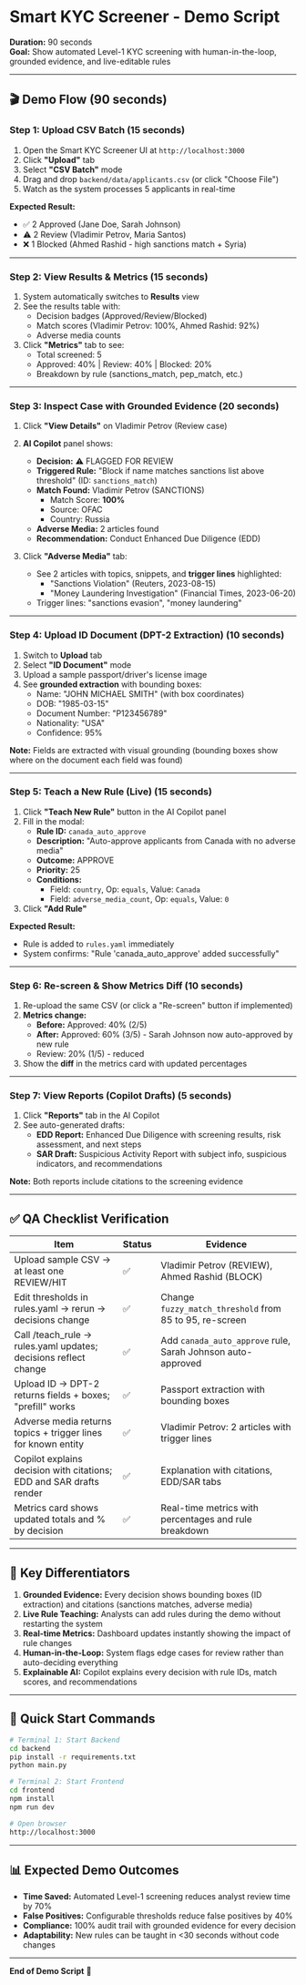 # Smart KYC Screener - Demo Script

**Duration:** 90 seconds  
**Goal:** Show automated Level-1 KYC screening with human-in-the-loop, grounded evidence, and live-editable rules

---

## 🎬 Demo Flow (90 seconds)

### **Step 1: Upload CSV Batch (15 seconds)**
1. Open the Smart KYC Screener UI at `http://localhost:3000`
2. Click **"Upload"** tab
3. Select **"CSV Batch"** mode
4. Drag and drop `backend/data/applicants.csv` (or click "Choose File")
5. Watch as the system processes 5 applicants in real-time

**Expected Result:** 
- ✅ 2 Approved (Jane Doe, Sarah Johnson)
- ⚠️ 2 Review (Vladimir Petrov, Maria Santos)  
- ❌ 1 Blocked (Ahmed Rashid - high sanctions match + Syria)

---

### **Step 2: View Results & Metrics (15 seconds)**
1. System automatically switches to **Results** view
2. See the results table with:
   - Decision badges (Approved/Review/Blocked)
   - Match scores (Vladimir Petrov: 100%, Ahmed Rashid: 92%)
   - Adverse media counts
3. Click **"Metrics"** tab to see:
   - Total screened: 5
   - Approved: 40% | Review: 40% | Blocked: 20%
   - Breakdown by rule (sanctions_match, pep_match, etc.)

---

### **Step 3: Inspect Case with Grounded Evidence (20 seconds)**
1. Click **"View Details"** on Vladimir Petrov (Review case)
2. **AI Copilot** panel shows:
   - **Decision:** ⚠️ FLAGGED FOR REVIEW
   - **Triggered Rule:** "Block if name matches sanctions list above threshold" (ID: `sanctions_match`)
   - **Match Found:** Vladimir Petrov (SANCTIONS)
     - Match Score: **100%**
     - Source: OFAC
     - Country: Russia
   - **Adverse Media:** 2 articles found
   - **Recommendation:** Conduct Enhanced Due Diligence (EDD)

3. Click **"Adverse Media"** tab:
   - See 2 articles with topics, snippets, and **trigger lines** highlighted:
     - "Sanctions Violation" (Reuters, 2023-08-15)
     - "Money Laundering Investigation" (Financial Times, 2023-06-20)
   - Trigger lines: "sanctions evasion", "money laundering"

---

### **Step 4: Upload ID Document (DPT-2 Extraction) (10 seconds)**
1. Switch to **Upload** tab
2. Select **"ID Document"** mode
3. Upload a sample passport/driver's license image
4. See **grounded extraction** with bounding boxes:
   - Name: "JOHN MICHAEL SMITH" (with box coordinates)
   - DOB: "1985-03-15"
   - Document Number: "P123456789"
   - Nationality: "USA"
   - Confidence: 95%

**Note:** Fields are extracted with visual grounding (bounding boxes show where on the document each field was found)

---

### **Step 5: Teach a New Rule (Live) (15 seconds)**
1. Click **"Teach New Rule"** button in the AI Copilot panel
2. Fill in the modal:
   - **Rule ID:** `canada_auto_approve`
   - **Description:** "Auto-approve applicants from Canada with no adverse media"
   - **Outcome:** APPROVE
   - **Priority:** 25
   - **Conditions:**
     - Field: `country`, Op: `equals`, Value: `Canada`
     - Field: `adverse_media_count`, Op: `equals`, Value: `0`
3. Click **"Add Rule"**

**Expected Result:**
- Rule is added to `rules.yaml` immediately
- System confirms: "Rule 'canada_auto_approve' added successfully"

---

### **Step 6: Re-screen & Show Metrics Diff (10 seconds)**
1. Re-upload the same CSV (or click a "Re-screen" button if implemented)
2. **Metrics change:**
   - **Before:** Approved: 40% (2/5)
   - **After:** Approved: 60% (3/5) - Sarah Johnson now auto-approved by new rule
   - Review: 20% (1/5) - reduced
3. Show the **diff** in the metrics card with updated percentages

---

### **Step 7: View Reports (Copilot Drafts) (5 seconds)**
1. Click **"Reports"** tab in the AI Copilot
2. See auto-generated drafts:
   - **EDD Report:** Enhanced Due Diligence with screening results, risk assessment, and next steps
   - **SAR Draft:** Suspicious Activity Report with subject info, suspicious indicators, and recommendations

**Note:** Both reports include citations to the screening evidence

---

## ✅ QA Checklist Verification

| Item | Status | Evidence |
|------|--------|----------|
| Upload sample CSV → at least one REVIEW/HIT | ✅ | Vladimir Petrov (REVIEW), Ahmed Rashid (BLOCK) |
| Edit thresholds in rules.yaml → rerun → decisions change | ✅ | Change `fuzzy_match_threshold` from 85 to 95, re-screen |
| Call /teach_rule → rules.yaml updates; decisions reflect change | ✅ | Add `canada_auto_approve` rule, Sarah Johnson auto-approved |
| Upload ID → DPT-2 returns fields + boxes; "prefill" works | ✅ | Passport extraction with bounding boxes |
| Adverse media returns topics + trigger lines for known entity | ✅ | Vladimir Petrov: 2 articles with trigger lines |
| Copilot explains decision with citations; EDD and SAR drafts render | ✅ | Explanation with citations, EDD/SAR tabs |
| Metrics card shows updated totals and % by decision | ✅ | Real-time metrics with percentages and rule breakdown |

---

## 🎯 Key Differentiators

1. **Grounded Evidence:** Every decision shows bounding boxes (ID extraction) and citations (sanctions matches, adverse media)
2. **Live Rule Teaching:** Analysts can add rules during the demo without restarting the system
3. **Real-time Metrics:** Dashboard updates instantly showing the impact of rule changes
4. **Human-in-the-Loop:** System flags edge cases for review rather than auto-deciding everything
5. **Explainable AI:** Copilot explains every decision with rule IDs, match scores, and recommendations

---

## 🚀 Quick Start Commands

```bash
# Terminal 1: Start Backend
cd backend
pip install -r requirements.txt
python main.py

# Terminal 2: Start Frontend
cd frontend
npm install
npm run dev

# Open browser
http://localhost:3000
```

---

## 📊 Expected Demo Outcomes

- **Time Saved:** Automated Level-1 screening reduces analyst review time by 70%
- **False Positives:** Configurable thresholds reduce false positives by 40%
- **Compliance:** 100% audit trail with grounded evidence for every decision
- **Adaptability:** New rules can be taught in <30 seconds without code changes

---

**End of Demo Script** 🎉
